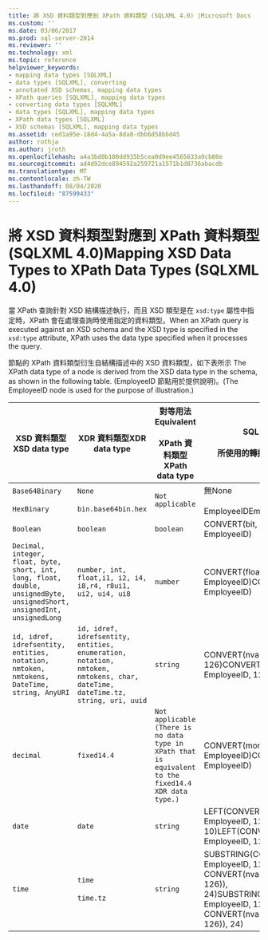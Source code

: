 ```yaml
---
title: 將 XSD 資料類型對應到 XPath 資料類型 (SQLXML 4.0) |Microsoft Docs
ms.custom: ''
ms.date: 03/06/2017
ms.prod: sql-server-2014
ms.reviewer: ''
ms.technology: xml
ms.topic: reference
helpviewer_keywords:
- mapping data types [SQLXML]
- data types [SQLXML], converting
- annotated XSD schemas, mapping data types
- XPath queries [SQLXML], mapping data types
- converting data types [SQLXML]
- data types [SQLXML], mapping data types
- XPath data types [SQLXML]
- XSD schemas [SQLXML], mapping data types
ms.assetid: ced1a95e-18d4-4a5a-8da8-dbb6d58bbd45
author: rothja
ms.author: jroth
ms.openlocfilehash: a4a3bd0b100dd935b5cea0d9ee4565633a9cb80e
ms.sourcegitcommit: ad4d92dce894592a259721a1571b1d8736abacdb
ms.translationtype: MT
ms.contentlocale: zh-TW
ms.lasthandoff: 08/04/2020
ms.locfileid: "87599433"
---
```

# <a name="mapping-xsd-data-types-to-xpath-data-types-sqlxml-40"></a><span data-ttu-id="73296-102">將 XSD 資料類型對應到 XPath 資料類型 (SQLXML 4.0)</span><span class="sxs-lookup"><span data-stu-id="73296-102">Mapping XSD Data Types to XPath Data Types (SQLXML 4.0)</span></span>
  <span data-ttu-id="73296-103">當 XPath 查詢針對 XSD 結構描述執行，而且 XSD 類型是在 `xsd:type` 屬性中指定時，XPath 會在處理查詢時使用指定的資料類型。</span><span class="sxs-lookup"><span data-stu-id="73296-103">When an XPath query is executed against an XSD schema and the XSD type is specified in the `xsd:type` attribute, XPath uses the data type specified when it processes the query.</span></span>  
  
 <span data-ttu-id="73296-104">節點的 XPath 資料類型衍生自結構描述中的 XSD 資料類型，如下表所示 </span><span class="sxs-lookup"><span data-stu-id="73296-104">The XPath data type of a node is derived from the XSD data type in the schema, as shown in the following table.</span></span> <span data-ttu-id="73296-105">(EmployeeID 節點用於提供說明)。</span><span class="sxs-lookup"><span data-stu-id="73296-105">(The EmployeeID node is used for the purpose of illustration.)</span></span>  
  
|<span data-ttu-id="73296-106">XSD 資料類型</span><span class="sxs-lookup"><span data-stu-id="73296-106">XSD data type</span></span>|<span data-ttu-id="73296-107">XDR 資料類型</span><span class="sxs-lookup"><span data-stu-id="73296-107">XDR data type</span></span>|<span data-ttu-id="73296-108">對等用法</span><span class="sxs-lookup"><span data-stu-id="73296-108">Equivalent</span></span><br /><br /> <span data-ttu-id="73296-109">XPath 資料類型</span><span class="sxs-lookup"><span data-stu-id="73296-109">XPath data type</span></span>|<span data-ttu-id="73296-110">SQL Server</span><span class="sxs-lookup"><span data-stu-id="73296-110">SQL Server</span></span><br /><br /> <span data-ttu-id="73296-111">所使用的轉換</span><span class="sxs-lookup"><span data-stu-id="73296-111">conversion that is used</span></span>|  
|-------------------|-------------------|------------------------------------|--------------------------------------------|  
|`Base64Binary`<br /><br /> `HexBinary`|`None`<br /><br /> `bin.base64bin.hex`|`Not applicable`|<span data-ttu-id="73296-112">無</span><span class="sxs-lookup"><span data-stu-id="73296-112">None</span></span><br /><br /> <span data-ttu-id="73296-113">EmployeeID</span><span class="sxs-lookup"><span data-stu-id="73296-113">EmployeeID</span></span>|  
|`Boolean`|`boolean`|`boolean`|<span data-ttu-id="73296-114">CONVERT(bit, EmployeeID)</span><span class="sxs-lookup"><span data-stu-id="73296-114">CONVERT(bit, EmployeeID)</span></span>|  
|`Decimal, integer, float, byte, short, int, long, float, double, unsignedByte, unsignedShort, unsignedInt, unsignedLong`|`number, int, float,i1, i2, i4, i8,r4, r8ui1, ui2, ui4, ui8`|`number`|<span data-ttu-id="73296-115">CONVERT(float(53), EmployeeID)</span><span class="sxs-lookup"><span data-stu-id="73296-115">CONVERT(float(53), EmployeeID)</span></span>|  
|`id, idref, idrefsentity, entities, notation, nmtoken, nmtokens, DateTime, string, AnyURI`|`id, idref, idrefsentity, entities, enumeration, notation, nmtoken, nmtokens, char, dateTime, dateTime.tz, string, uri, uuid`|`string`|<span data-ttu-id="73296-116">CONVERT(nvarchar(4000), EmployeeID, 126)</span><span class="sxs-lookup"><span data-stu-id="73296-116">CONVERT(nvarchar(4000), EmployeeID, 126)</span></span>|  
|`decimal`|`fixed14.4`|`Not applicable (There is no data type in XPath that is equivalent to the fixed14.4 XDR data type.)`|<span data-ttu-id="73296-117">CONVERT(money, EmployeeID)</span><span class="sxs-lookup"><span data-stu-id="73296-117">CONVERT(money, EmployeeID)</span></span>|  
|`date`|`date`|`string`|<span data-ttu-id="73296-118">LEFT(CONVERT(nvarchar(4000), EmployeeID, 126), 10)</span><span class="sxs-lookup"><span data-stu-id="73296-118">LEFT(CONVERT(nvarchar(4000), EmployeeID, 126), 10)</span></span>|  
|`time`|`time`<br /><br /> `time.tz`|`string`|<span data-ttu-id="73296-119">SUBSTRING(CONVERT(nvarchar(4000), EmployeeID, 126), 1 + CHARINDEX(N'T', CONVERT(nvarchar(4000), EmployeeID, 126)), 24)</span><span class="sxs-lookup"><span data-stu-id="73296-119">SUBSTRING(CONVERT(nvarchar(4000), EmployeeID, 126), 1 + CHARINDEX(N'T', CONVERT(nvarchar(4000), EmployeeID, 126)), 24)</span></span>|  
  
  
